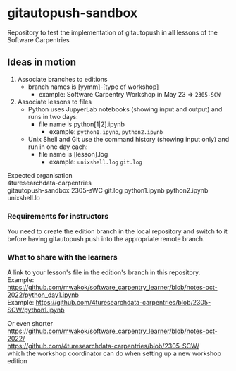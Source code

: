 # gitautopush-sandbox
Repository to test the implementation of gitautopush in all lessons of the Software Carpentries

## Ideas in motion
1. Associate branches to editions
    * branch names is \[yymm\]-\[type of workshop\]
      * example: Software Carpentry Workshop in May 23 => `2305-SCW`   
2. Associate lessons to files
    * Python uses JupyerLab notebooks (showing input and output) and runs in two days:
      * file name is python\[1|2\].ipynb
        * example: `python1.ipynb`, `python2.ipynb` 
    * Unix Shell and Git use the command history (showing input only) and run in one day each:  
      * file name is \[lesson\].log  
        * example: `unixshell.log` `git.log` 

Expected organisation  
    4turesearchdata-carpentries  
      gitautopush-sandbox
        2305-sWC
          git.log
          python1.ipynb
          python2.ipynb
          unixshell.lo
          
      

### Requirements for instructors

You need to create the edition branch in the local repository
and switch to it before having gitautopush push into the appropriate remote branch.

### What to share with the learners

A link to your lesson's file in the edition's branch in this repository.  
Example: https://github.com/mwakok/software_carpentry_learner/blob/notes-oct-2022/python_day1.ipynb  
Example: https://github.com/4turesearchdata-carpentries/blob/2305-SCW/python1.ipynb

Or even shorter  
https://github.com/mwakok/software_carpentry_learner/blob/notes-oct-2022/  
https://github.com/4turesearchdata-carpentries/blob/2305-SCW/  
which the workshop coordinator can do when setting up a new workshop edition

